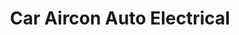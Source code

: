 ---
title: "Car Aircon Auto Electrical"
url: /imus/car-aircon-auto-electrical/
shop: Autowerkstatt
---